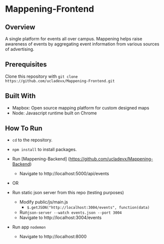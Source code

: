 # Mappening-Frontend

## Overview
A single platform for events all over campus. Mappening helps raise awareness of events by aggregating event information from various sources of advertising.

## Prerequisites
Clone this repository with `git clone https://github.com/ucladevx/Mappening-Frontend.git`

## Built With
* Mapbox: Open source mapping platform for custom designed maps
* Node: Javascript runtime built on Chrome

## How To Run
* `cd` to the repository.
* `npm install` to install packages.

* Run [Mappening-Backend] (https://github.com/ucladevx/Mappening-Backend)
    * Navigate to http://localhost:5000/api/events
* OR
* Run static json server from this repo (testing purposes)
    * Modify public/js/main.js
      * `$.getJSON("http://localhost:3004/events", function(data)`
    * Run`json-server --watch events.json --port 3004`
    * Navigate to http://localhost:3004/events


* Run app `nodemon`
    * Navigate to http://localhost:8000
